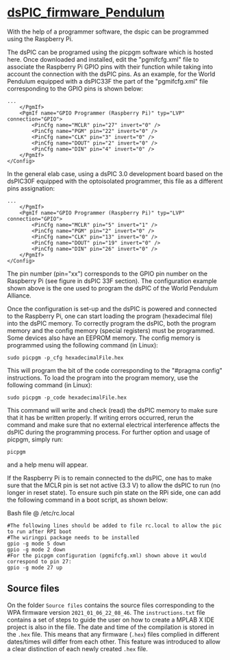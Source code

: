 # [dsPIC_firmware_Pendulum](https://www.elab.tecnico.ulisboa.pt/wiki/index.php?title=Precision_Pendulum_Assembly:_Software_management#Source_files)

With the help of a programmer software, the dspic can be programmed using the Raspberry Pi.

The dsPIC can be programed using the picpgm software which is hosted here. Once downloaded and installed, edit the "pgmifcfg.xml" file to associate the Raspberry Pi GPIO pins with their function while taking into account the connection with the dsPIC pins.
As an example, for the World Pendulum equipped with a dsPIC33F the part of the "pgmifcfg.xml" file corresponding to the GPIO pins is shown below:

```
...
    </PgmIf>
    <PgmIf name="GPIO Programmer (Raspberry Pi)" typ="LVP" connection="GPIO">
        <PinCfg name="MCLR" pin="27" invert="0" />
        <PinCfg name="PGM" pin="22" invert="0" />
        <PinCfg name="CLK" pin="3" invert="0" />
        <PinCfg name="DOUT" pin="2" invert="0" />
        <PinCfg name="DIN" pin="4" invert="0" />
    </PgmIf>
</Config>
```
In the general elab case, using a dsPIC 3.0 development board based on the dsPIC30F equipped with the optoisolated programmer, this file as a different pins assignation:

```
...    
    </PgmIf>
    <PgmIf name="GPIO Programmer (Raspberry Pi)" typ="LVP" connection="GPIO">
        <PinCfg name="MCLR" pin="5" invert="1" />
        <PinCfg name="PGM" pin="2" invert="0" />
        <PinCfg name="CLK" pin="13" invert="0" />
        <PinCfg name="DOUT" pin="19" invert="0" />
        <PinCfg name="DIN" pin="26" invert="0" />
    </PgmIf>
</Config>
```

The pin number (pin="xx") corresponds to the GPIO pin number on the Raspberry Pi (see figure in dsPIC 33F section). The configuration example shown above is the one used to program the dsPIC of the World Pendulum Alliance.

Once the configuration is set-up and the dsPIC is powered and connected to the Raspberry Pi, one can start loading the program (hexadecimal file) into the dsPIC memory. To correctly program the dsPIC, both the program memory and the config memory (special registers) must be programmed. Some devices also have an EEPROM memory. The config memory is programmed using the following command (in Linux):

``` 
sudo picpgm -p_cfg hexadecimalFile.hex
``` 

This will program the bit of the code corresponding to the "#pragma config" instructions. To load the program into the program memory, use the following command (in Linux):
```
sudo picpgm -p_code hexadecimalFile.hex
```
This command will write and check (read) the dsPIC memory to make sure that it has be written properly. If writing errors occurred, rerun the command and make sure that no external electrical interference affects the dsPIC during the programming process. For further option and usage of picpgm, simply run:
```
picpgm
```
and a help menu will appear.

If the Raspberry Pi is to remain connected to the dsPIC, one has to make sure that the MCLR pin is set not active (3.3 V) to allow the dsPIC to run (no longer in reset state). To ensure such pin state on the RPi side, one can add the following command in a boot script, as shown below:

Bash file @ /etc/rc.local

```
#The following lines should be added to file rc.local to allow the pic to run after RPI boot
#The wiringpi package needs to be installed
gpio -g mode 5 down
gpio -g mode 2 down
#For the picpgm configuration (pgmifcfg.xml) shown above it would correspond to pin 27:
gpio -g mode 27 up
```

## Source files

On the folder `Source files` contains the source files corresponding to the WPA firmware version `2021_01_06_22_08_46`. The `instructions.txt` file contains a set of steps to guide the user on how to create a MPLAB X IDE project is also in the file. The date and time of the compilation is stored in the `.hex` file. This means that any firmware (`.hex`) files complied in different dates/times will differ from each other. This feature was introduced to allow a clear distinction of each newly created `.hex` file.
